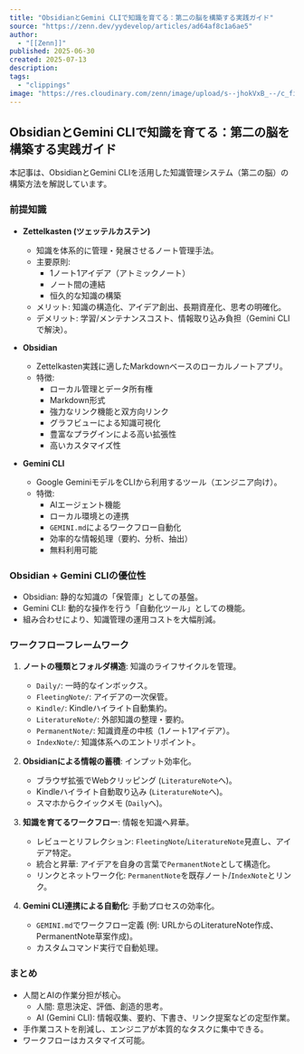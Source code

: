 ```yaml
---
title: "ObsidianとGemini CLIで知識を育てる：第二の脳を構築する実践ガイド"
source: "https://zenn.dev/yydevelop/articles/ad64af8c1a6ae5"
author:
  - "[[Zenn]]"
published: 2025-06-30
created: 2025-07-13
description:
tags:
  - "clippings"
image: "https://res.cloudinary.com/zenn/image/upload/s--jhokVxB_--/c_fit%2Cg_north_west%2Cl_text:notosansjp-medium.otf_55:Obsidian%25E3%2581%25A8Gemini%2520CLI%25E3%2581%25A7%25E7%259F%25A5%25E8%25AD%2598%25E3%2582%2592%25E8%2582%25B2%25E3%2581%25A6%25E3%2582%258B%25EF%25BC%259A%25E7%25AC%25AC%25E4%25BA%258C%25E3%2581%25AE%25E8%2584%25B3%25E3%2582%2592%25E6%25A7%258B%25E7%25AF%2589%25E3%2581%2599%25E3%2582%258B%25E5%25AE%259F%25E8%25B7%25B5%25E3%2582%25AC%25E3%2582%25A4%25E3%2583%2589%2Cw_1010%2Cx_90%2Cy_100/g_south_west%2Cl_text:notosansjp-medium.otf_37:yydevelop%2Cx_203%2Cy_121/g_south_west%2Ch_90%2Cl_fetch:aHR0cHM6Ly9zdG9yYWdlLmdvb2dsZWFwaXMuY29tL3plbm4tdXNlci11cGxvYWQvYXZhdGFyLzcwNDBiZDVjYWQuanBlZw==%2Cr_max%2Cw_90%2Cx_87%2Cy_95/v1627283836/default/og-base-w1200-v2.png"
---
```

## ObsidianとGemini CLIで知識を育てる：第二の脳を構築する実践ガイド

本記事は、ObsidianとGemini CLIを活用した知識管理システム（第二の脳）の構築方法を解説しています。

### 前提知識

-   **Zettelkasten (ツェッテルカステン)**
    -   知識を体系的に管理・発展させるノート管理手法。
    -   主要原則:
        -   1ノート1アイデア（アトミックノート）
        -   ノート間の連結
        -   恒久的な知識の構築
    -   メリット: 知識の構造化、アイデア創出、長期資産化、思考の明確化。
    -   デメリット: 学習/メンテナンスコスト、情報取り込み負担（Gemini CLIで解決）。

-   **Obsidian**
    -   Zettelkasten実践に適したMarkdownベースのローカルノートアプリ。
    -   特徴:
        -   ローカル管理とデータ所有権
        -   Markdown形式
        -   強力なリンク機能と双方向リンク
        -   グラフビューによる知識可視化
        -   豊富なプラグインによる高い拡張性
        -   高いカスタマイズ性

-   **Gemini CLI**
    -   Google GeminiモデルをCLIから利用するツール（エンジニア向け）。
    -   特徴:
        -   AIエージェント機能
        -   ローカル環境との連携
        -   `GEMINI.md`によるワークフロー自動化
        -   効率的な情報処理（要約、分析、抽出）
        -   無料利用可能

### Obsidian + Gemini CLIの優位性

-   Obsidian: 静的な知識の「保管庫」としての基盤。
-   Gemini CLI: 動的な操作を行う「自動化ツール」としての機能。
-   組み合わせにより、知識管理の運用コストを大幅削減。

### ワークフローフレームワーク

1.  **ノートの種類とフォルダ構造**: 知識のライフサイクルを管理。
    -   `Daily/`: 一時的なインボックス。
    -   `FleetingNote/`: アイデアの一次保管。
    -   `Kindle/`: Kindleハイライト自動集約。
    -   `LiteratureNote/`: 外部知識の整理・要約。
    -   `PermanentNote/`: 知識資産の中核（1ノート1アイデア）。
    -   `IndexNote/`: 知識体系へのエントリポイント。

2.  **Obsidianによる情報の蓄積**: インプット効率化。
    -   ブラウザ拡張でWebクリッピング (`LiteratureNote`へ)。
    -   Kindleハイライト自動取り込み (`LiteratureNote`へ)。
    -   スマホからクイックメモ (`Daily`へ)。

3.  **知識を育てるワークフロー**: 情報を知識へ昇華。
    -   レビューとリフレクション: `FleetingNote`/`LiteratureNote`見直し、アイデア特定。
    -   統合と昇華: アイデアを自身の言葉で`PermanentNote`として構造化。
    -   リンクとネットワーク化: `PermanentNote`を既存ノート/`IndexNote`とリンク。

4.  **Gemini CLI連携による自動化**: 手動プロセスの効率化。
    -   `GEMINI.md`でワークフロー定義 (例: URLからのLiteratureNote作成、PermanentNote草案作成)。
    -   カスタムコマンド実行で自動処理。

### まとめ

-   人間とAIの作業分担が核心。
    -   人間: 意思決定、評価、創造的思考。
    -   AI (Gemini CLI): 情報収集、要約、下書き、リンク提案などの定型作業。
-   手作業コストを削減し、エンジニアが本質的なタスクに集中できる。
-   ワークフローはカスタマイズ可能。